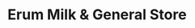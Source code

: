 ---
title: "Erum Milk & General Store"
url: /karachi/erum-milk-und-general-store/
shop: Dorfladen
---
